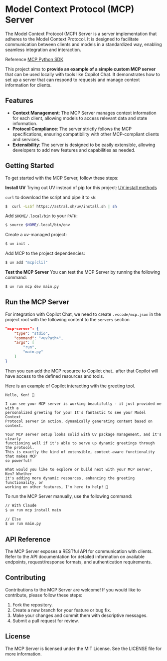 # Model Context Protocol (MCP) Server

The Model Context Protocol (MCP) Server is a server implementation that adheres to the Model Context Protocol. It is designed to facilitate communication between clients and models in a standardized way, enabling seamless integration and interaction.

Reference [MCP Python SDK](https://github.com/modelcontextprotocol/python-sdk)

This project aims to **provide an example of a simple custom MCP server** that can be used locally with tools like Copilot Chat. It demonstrates how to set up a server that can respond to requests and manage context information for clients.

## Features

- **Context Management**: The MCP Server manages context information for each client, allowing models to access relevant data and state information.
- **Protocol Compliance**: The server strictly follows the MCP specifications, ensuring compatibility with other MCP-compliant clients and services.
- **Extensibility**: The server is designed to be easily extensible, allowing developers to add new features and capabilities as needed.

## Getting Started

To get started with the MCP Server, follow these steps:

**Install UV**
 Trying out UV instead of pip for this project: [UV install methods](https://docs.astral.sh/uv/getting-started/installation/#installation-methods)

`curl` to download the script and pipe it to `sh`:
```bash
$  curl -LsSf https://astral.sh/uv/install.sh | sh
```

Add `$HOME/.local/bin` to your `PATH`:
```bash
$ source $HOME/.local/bin/env
```

Create a uv-managed project:
```bash
$ uv init .
```

Add MCP to the project dependencies:
```bash
$ uv add "mcp[cli]"
```

**Test the MCP Server**
You can test the MCP Server by running the following command:
```bash
$ uv run mcp dev main.py
```

## Run the MCP Server

For integration with Copilot Chat, we need to create `.vscode/mcp.json` in the project root with the following content to the `servers` section
```json
"mcp-server": {
    "type": "stdio",
    "command": "<uvPath>",
    "args": [
        "run",
        "main.py"
    ]
}
```

Then you can add the MCP resource to Copilot chat.. after that Copilot will have access to the defined resources and tools.

Here is an example of Copilot interacting with the greeting tool.
```
Hello, Ken! 🎉

I can see your MCP server is working beautifully - it just provided me with a 
personalized greeting for you! It's fantastic to see your Model Context 
Protocol server in action, dynamically generating content based on context.

Your MCP server setup looks solid with UV package management, and it's clearly
functioning well if it's able to serve up dynamic greetings through the protocol. 
This is exactly the kind of extensible, context-aware functionality that makes MCP 
so powerful!

What would you like to explore or build next with your MCP server, Ken? Whether 
it's adding more dynamic resources, enhancing the greeting functionality, or 
working on other features, I'm here to help! 🚀
```

To run the MCP Server manually, use the following command:
```bash
// With Claude
$ uv run mcp install main

// Else
$ uv run main.py
```


## API Reference

The MCP Server exposes a RESTful API for communication with clients. Refer to the API documentation for detailed information on available endpoints, request/response formats, and authentication requirements.

## Contributing

Contributions to the MCP Server are welcome! If you would like to contribute, please follow these steps:

1. Fork the repository.
2. Create a new branch for your feature or bug fix.
3. Make your changes and commit them with descriptive messages.
4. Submit a pull request for review.

## License

The MCP Server is licensed under the MIT License. See the LICENSE file for more information.